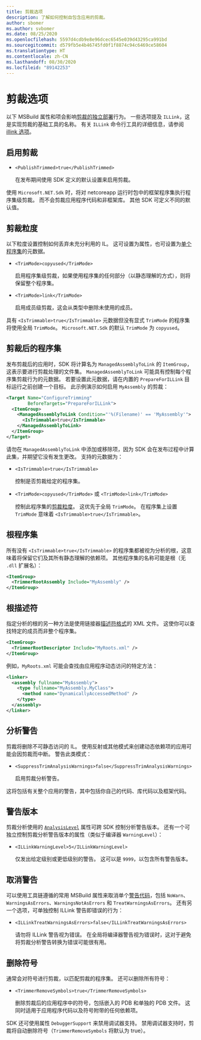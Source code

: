 ```yaml
---
title: 剪裁选项
description: 了解如何控制自包含应用的剪裁。
author: sbomer
ms.author: svbomer
ms.date: 08/25/2020
ms.openlocfilehash: 5597d4cdb9e8e96dcec6545e039d43295ca991bd
ms.sourcegitcommit: d579fb5e4b46745fd0f1f8874c94c6469ce58604
ms.translationtype: HT
ms.contentlocale: zh-CN
ms.lasthandoff: 08/30/2020
ms.locfileid: "89142253"
---
```

# <a name="trimming-options"></a>剪裁选项

以下 MSBuild 属性和项会影响[剪裁的独立部署](trim-self-contained.md)行为。 一些选项提及 `ILLink`，这是实现剪裁的基础工具的名称。 有关 `ILLink` 命令行工具的详细信息，请参阅 [illink 选项](https://github.com/mono/linker/blob/master/docs/illink-options.md)。

## <a name="enable-trimming"></a>启用剪裁

- `<PublishTrimmed>true</PublishTrimmed>`

   在发布期间使用 SDK 定义的默认设置来启用剪裁。

使用 `Microsoft.NET.Sdk` 时，将对 netcoreapp 运行时包中的框架程序集执行程序集级剪裁。 而不会剪裁应用程序代码和非框架库。 其他 SDK 可定义不同的默认值。

## <a name="trimming-granularity"></a>剪裁粒度

以下粒度设置控制如何丢弃未充分利用的 IL。 这可设置为属性，也可设置为[单个程序集](#Trimmed-assemblies)的元数据。

- `<TrimMode>copyused</TrimMode>`

   启用程序集级剪裁，如果使用程序集的任何部分（以静态理解的方式），则将保留整个程序集。

- `<TrimMode>link</TrimMode>`

    启用成员级剪裁，这会从类型中删除未使用的成员。

具有 `<IsTrimmable>true</IsTrimmable>` 元数据但没有显式 `TrimMode` 的程序集将使用全局 `TrimMode`。 `Microsoft.NET.Sdk` 的默认 `TrimMode` 为 `copyused`。

## <a name="trimmed-assemblies"></a>剪裁后的程序集

发布剪裁后的应用时，SDK 将计算名为 `ManagedAssemblyToLink` 的 `ItemGroup`，这表示要进行剪裁处理的文件集。 `ManagedAssemblyToLink` 可能具有控制每个程序集剪裁行为的元数据。 若要设置此元数据，请在内置的 `PrepareForILLink` 目标运行之前创建一个目标。 此示例演示如何启用 `MyAssembly` 的剪裁：

```xml
<Target Name="ConfigureTrimming"
        BeforeTargets="PrepareForILLink">
  <ItemGroup>
    <ManagedAssemblyToLink Condition="'%(Filename)' == 'MyAssembly'">
      <IsTrimmable>true</IsTrimmable>
    </ManagedAssemblyToLink>
  </ItemGroup>
</Target>
```

请勿在 `ManagedAssemblyToLink` 中添加或移除项，因为 SDK 会在发布过程中计算此集，并期望它没有发生更改。 支持的元数据为：

- `<IsTrimmable>true</IsTrimmable>`

  控制是否剪裁给定的程序集。

- `<TrimMode>copyused</TrimMode>` 或 `<TrimMode>link</TrimMode>`

  控制此程序集的[剪裁粒度](#Trimming-granularity)。 这优先于全局 `TrimMode`。 在程序集上设置 `TrimMode` 意味着 `<IsTrimmable>true</IsTrimmable>`。

## <a name="root-assemblies"></a>根程序集

所有没有 `<IsTrimmable>true</IsTrimmable>` 的程序集都被视为分析的根，这意味着将保留它们及其所有静态理解的依赖项。 其他程序集的名称可能是根（无 `.dll` 扩展名）：

```xml
<ItemGroup>
  <TrimmerRootAssembly Include="MyAssembly" />
</ItemGroup>
```

## <a name="root-descriptors"></a>根描述符

指定分析的根的另一种方法是使用链接器[描述符格式](https://github.com/mono/linker/blob/master/docs/data-formats.md#descriptor-format)的 XML 文件。 这使你可以查找特定的成员而非整个程序集。

```xml
<ItemGroup>
  <TrimmerRootDescriptor Include="MyRoots.xml" />
</ItemGroup>
```

例如，`MyRoots.xml` 可能会查找由应用程序动态访问的特定方法：

```xml
<linker>
  <assembly fullname="MyAssembly">
    <type fullname="MyAssembly.MyClass">
      <method name="DynamicallyAccessedMethod" />
    </type>
  </assembly>
</linker>
```

## <a name="analysis-warnings"></a>分析警告

剪裁将删除不可静态访问的 IL。 使用反射或其他模式来创建动态依赖项的应用可能会因剪裁而中断。 警告此类模式：

- `<SuppressTrimAnalysisWarnings>false</SuppressTrimAnalysisWarnings>`

    启用剪裁分析警告。

这将包括有关整个应用的警告，其中包括你自己的代码、库代码以及框架代码。

## <a name="warning-versions"></a>警告版本

剪裁分析使用的 [`AnalysisLevel`](../project-sdk/msbuild-props.md#AnalysisLevel) 属性可跨 SDK 控制分析警告版本。 还有一个可独立控制剪裁分析警告版本的属性（类似于编译器 `WarningLevel`）：

- `<ILLinkWarningLevel>5</ILLinkWarningLevel>`

    仅发出给定级别或更低级别的警告。 这可以是 `9999`，以包含所有警告版本。

## <a name="suppressing-warnings"></a>取消警告

可以使用工具链遵循的常用 MSBuild 属性来取消单个[警告代码](https://github.com/mono/linker/blob/master/docs/error-codes.md#warning-codes)，包括 `NoWarn`、`WarningsAsErrors`、`WarningsNotAsErrors` 和 `TreatWarningsAsErrors`。 还有另一个选项，可单独控制 ILLink 警告即错误的行为：

- `<ILLinkTreatWarningsAsErrors>false</ILLinkTreatWarningsAsErrors>`

    请勿将 ILLink 警告视为错误。 在全局将编译器警告视为错误时，这对于避免将剪裁分析警告转换为错误可能很有用。

## <a name="removing-symbols"></a>删除符号

通常会对符号进行剪裁，以匹配剪裁的程序集。 还可以删除所有符号：

- `<TrimmerRemoveSymbols>true</TrimmerRemoveSymbols>`

    删除剪裁后的应用程序中的符号，包括嵌入的 PDB 和单独的 PDB 文件。 这同时适用于应用程序代码以及符号附带的任何依赖项。

SDK 还可使用属性 `DebuggerSupport` 来禁用调试器支持。 禁用调试器支持时，剪裁将自动删除符号（`TrimmerRemoveSymbols` 将默认为 true）。
